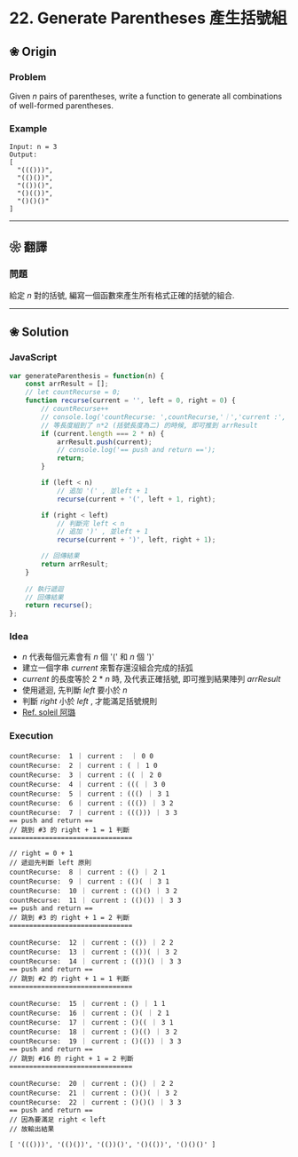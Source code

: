 # 22. Generate Parentheses 產生括號組

## ❀ Origin

### Problem

Given _n_ pairs of parentheses, write a function to generate all combinations of well-formed parentheses.

### Example

```
Input: n = 3
Output:
[
  "((()))",
  "(()())",
  "(())()",
  "()(())",
  "()()()"
]
```

---

## ❀ 翻譯

### 問題

給定 _n_ 對的括號, 編寫一個函數來產生所有格式正確的括號的組合.

---

## ❀ Solution

### JavaScript

```js
var generateParenthesis = function(n) {
	const arrResult = [];
	// let countRecurse = 0;
	function recurse(current = '', left = 0, right = 0) {
		// countRecurse++
		// console.log('countRecurse: ',countRecurse,'｜','current :', current, '｜', left, right);
		// 等長度組到了 n*2 (括號長度為二) 的時候, 即可推到 arrResult
		if (current.length === 2 * n) {
			arrResult.push(current);
			// console.log('== push and return ==');
			return;
		}

		if (left < n)
			// 追加 '(' , 並left + 1
			recurse(current + '(', left + 1, right);

		if (right < left)
			// 判斷完 left < n
			// 追加 ')' , 並left + 1
			recurse(current + ')', left, right + 1);

		// 回傳結果
		return arrResult;
	}
	
	// 執行遞迴
	// 回傳結果
	return recurse();
};
```

### Idea

-   _n_ 代表每個元素會有 _n_ 個 '(' 和 _n_ 個 ')'
-   建立一個字串 _current_ 來暫存還沒組合完成的括弧
-   _current_ 的長度等於 2 \* _n_ 時, 及代表正確括號, 即可推到結果陣列 _arrResult_
-   使用遞迴, 先判斷 _left_ 要小於 _n_
-   判斷 _right_ 小於 _left_ , 才能滿足括號規則
-   [Ref. soleil 阿璐](https://segmentfault.com/a/1190000013690046)


### Execution

```
countRecurse:  1 ｜ current :  ｜ 0 0
countRecurse:  2 ｜ current : ( ｜ 1 0
countRecurse:  3 ｜ current : (( ｜ 2 0
countRecurse:  4 ｜ current : ((( ｜ 3 0
countRecurse:  5 ｜ current : ((() ｜ 3 1
countRecurse:  6 ｜ current : ((()) ｜ 3 2
countRecurse:  7 ｜ current : ((())) ｜ 3 3
== push and return ==
// 跳到 #3 的 right + 1 = 1 判斷
===============================

// right = 0 + 1
// 遞迴先判斷 left 原則
countRecurse:  8 ｜ current : (() ｜ 2 1
countRecurse:  9 ｜ current : (()( ｜ 3 1
countRecurse:  10 ｜ current : (()() ｜ 3 2
countRecurse:  11 ｜ current : (()()) ｜ 3 3
== push and return ==
// 跳到 #3 的 right + 1 = 2 判斷
===============================

countRecurse:  12 ｜ current : (()) ｜ 2 2
countRecurse:  13 ｜ current : (())( ｜ 3 2
countRecurse:  14 ｜ current : (())() ｜ 3 3
== push and return ==
// 跳到 #2 的 right + 1 = 1 判斷
===============================

countRecurse:  15 ｜ current : () ｜ 1 1
countRecurse:  16 ｜ current : ()( ｜ 2 1
countRecurse:  17 ｜ current : ()(( ｜ 3 1
countRecurse:  18 ｜ current : ()(() ｜ 3 2
countRecurse:  19 ｜ current : ()(()) ｜ 3 3
== push and return ==
// 跳到 #16 的 right + 1 = 2 判斷
===============================

countRecurse:  20 ｜ current : ()() ｜ 2 2
countRecurse:  21 ｜ current : ()()( ｜ 3 2
countRecurse:  22 ｜ current : ()()() ｜ 3 3
== push and return ==
// 因為要滿足 right < left
// 故輸出結果

[ '((()))', '(()())', '(())()', '()(())', '()()()' ]
```
